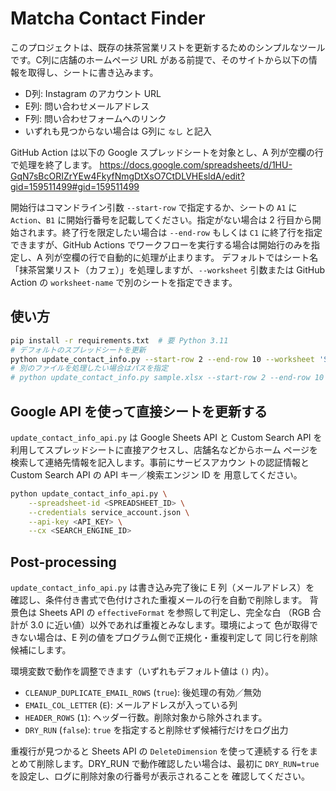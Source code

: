 # Matcha Contact Finder

このプロジェクトは、既存の抹茶営業リストを更新するためのシンプルなツールです。C列に店舗のホームページ URL がある前提で、そのサイトから以下の情報を取得し、シートに書き込みます。

- D列: Instagram のアカウント URL
- E列: 問い合わせメールアドレス
- F列: 問い合わせフォームへのリンク
- いずれも見つからない場合は G列に `なし` と記入

GitHub Action は以下の Google スプレッドシートを対象とし、A 列が空欄の行で処理を終了します。
https://docs.google.com/spreadsheets/d/1HU-GqN7sBcORIZrYEw4FkyfNmgDtXsO7CtDLVHEsldA/edit?gid=159511499#gid=159511499

開始行はコマンドライン引数 `--start-row` で指定するか、シートの `A1` に `Action`、`B1` に開始行番号を記載してください。指定がない場合は 2 行目から開始されます。終了行を限定したい場合は `--end-row` もしくは `C1` に終了行を指定できますが、GitHub Actions でワークフローを実行する場合は開始行のみを指定し、A 列が空欄の行で自動的に処理が止まります。
デフォルトではシート名「抹茶営業リスト（カフェ）」を処理しますが、`--worksheet` 引数または GitHub Action の `worksheet-name` で別のシートを指定できます。

## 使い方

```bash
pip install -r requirements.txt  # 要 Python 3.11
# デフォルトのスプレッドシートを更新
python update_contact_info.py --start-row 2 --end-row 10 --worksheet 'Sheet1' --debug
# 別のファイルを処理したい場合はパスを指定
# python update_contact_info.py sample.xlsx --start-row 2 --end-row 10 --worksheet 'Sheet1' --debug
```

## Google API を使って直接シートを更新する

`update_contact_info_api.py` は Google Sheets API と Custom Search API を
利用してスプレッドシートに直接アクセスし、店舗名などからホーム
ページを検索して連絡先情報を記入します。事前にサービスアカウン
トの認証情報と Custom Search API の API キー／検索エンジン ID を
用意してください。

```bash
python update_contact_info_api.py \
    --spreadsheet-id <SPREADSHEET_ID> \
    --credentials service_account.json \
    --api-key <API_KEY> \
    --cx <SEARCH_ENGINE_ID>
```

## Post-processing

`update_contact_info_api.py` は書き込み完了後に E 列（メールアドレス）を
確認し、条件付き書式で色付けされた重複メールの行を自動で削除します。
背景色は Sheets API の `effectiveFormat` を参照して判定し、完全な白
（RGB 合計が 3.0 に近い値）以外であれば重複とみなします。環境によって
色が取得できない場合は、E 列の値をプログラム側で正規化・重複判定して
同じ行を削除候補にします。

環境変数で動作を調整できます（いずれもデフォルト値は `()` 内）。

- `CLEANUP_DUPLICATE_EMAIL_ROWS` (`true`): 後処理の有効／無効
- `EMAIL_COL_LETTER` (`E`): メールアドレスが入っている列
- `HEADER_ROWS` (`1`): ヘッダー行数。削除対象から除外されます。
- `DRY_RUN` (`false`): `true` を指定すると削除せず候補行だけをログ出力

重複行が見つかると Sheets API の `DeleteDimension` を使って連続する
行をまとめて削除します。DRY_RUN で動作確認したい場合は、最初に
`DRY_RUN=true` を設定し、ログに削除対象の行番号が表示されることを
確認してください。
